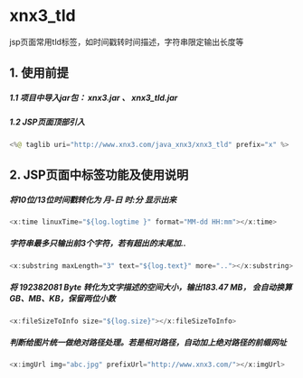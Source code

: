 # xnx3_tld
jsp页面常用tld标签，如时间戳转时间描述，字符串限定输出长度等

## 1. 使用前提
##### 1.1 项目中导入jar包： xnx3.jar 、 xnx3_tld.jar
##### 1.2 JSP页面顶部引入 
````Java
<%@ taglib uri="http://www.xnx3.com/java_xnx3/xnx3_tld" prefix="x" %>
````


## 2. JSP页面中标签功能及使用说明
##### 将10位/13位时间戳转化为 月-日 时:分 显示出来
````Java
<x:time linuxTime="${log.logtime }" format="MM-dd HH:mm"></x:time>
````

##### 字符串最多只输出前3个字符，若有超出的末尾加..
````Java
<x:substring maxLength="3" text="${log.text}" more=".."></x:substring>
````

##### 将 192382081 Byte 转化为文字描述的空间大小，输出183.47 MB， 会自动换算GB、MB、KB，保留两位小数
````Java
<x:fileSizeToInfo size="${log.size}"></x:fileSizeToInfo>
````

##### 判断给图片统一做绝对路径处理。若是相对路径，自动加上绝对路径的前缀网址
````Java
<x:imgUrl img="abc.jpg" prefixUrl="http://www.xnx3.com/"></x:imgUrl>
````
